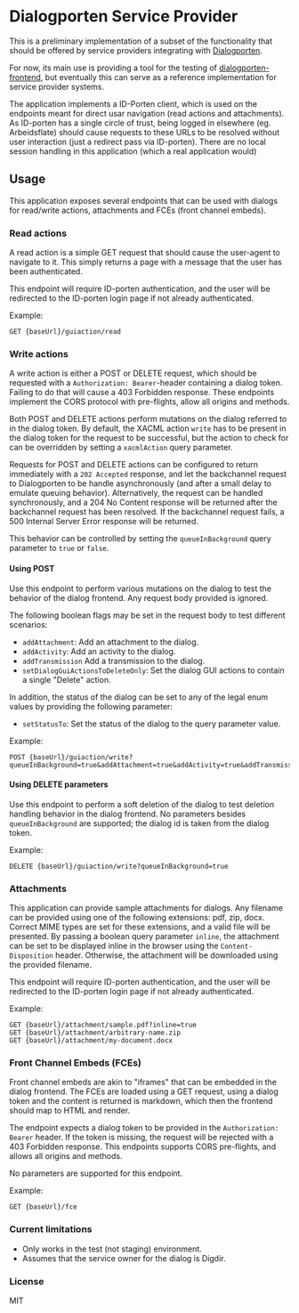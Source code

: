 # Dialogporten Service Provider

This is a preliminary implementation of a subset of the functionality that should be offered by service providers integrating with [Dialogporten](https://github.com/digdir/dialogporten). 

For now, its main use is providing a tool for the testing of [dialogporten-frontend](https://github.com/digdir/dialogporten-frontend), but eventually this can serve as a reference implementation for service provider systems.

The application implements a ID-Porten client, which is used on the endpoints meant for direct usar navigation (read actions and attachments). As ID-porten has a single circle of trust, being logged in elsewhere (eg. Arbeidsflate) should cause requests to these URLs to be resolved without user interaction (just a redirect pass via ID-porten). There are no local session handling in this application (which a real application would)

## Usage

This application exposes several endpoints that can be used with dialogs for read/write actions, attachments and FCEs (front channel embeds).

### Read actions
A read action is a simple GET request that should cause the user-agent to navigate to it. This simply returns a page with a message that the user has been authenticated. 

This endpoint will require ID-porten authentication, and the user will be redirected to the ID-porten login page if not already authenticated.

Example:
```
GET {baseUrl}/guiaction/read
```

### Write actions
A write action is either a POST or DELETE request, which should be requested with a `Authorization: Bearer`-header containing a dialog token. Failing to do that will cause a 403 Forbidden response. These endpoints implement the CORS protocol with pre-flights, allow all origins and methods.

Both POST and DELETE actions perform mutations on the dialog referred to in the dialog token. By default, the XACML action `write` has to be present in the dialog token for the request to be successful, but the action to check for can be overridden by setting a `xacmlAction` query parameter.

Requests for POST and DELETE actions can be configured to return immediately with a `202 Accepted` response, and let the backchannel request to Dialogporten to be handle asynchronously (and after a small delay to emulate queuing behavior). Alternatively, the request can be handled synchronously, and a 204 No Content response will be returned after the backchannel request has been resolved. If the backchannel request fails, a 500 Internal Server Error response will be returned.

This behavior can be controlled by setting the `queueInBackground` query parameter to `true` or `false`.

#### Using POST

Use this endpoint to perform various mutations on the dialog to test the behavior of the dialog frontend. Any request body provided is ignored.

The following boolean flags may be set in the request body to test different scenarios:

- `addAttachment`: Add an attachment to the dialog.
- `addActivity`: Add an activity to the dialog.
- `addTransmission` Add a transmission to the dialog.
- `setDialogGuiActionsToDeleteOnly`: Set the dialog GUI actions to contain a single "Delete" action.

In addition, the status of the dialog can be set to any of the legal enum values by providing the following parameter:
- `setStatusTo`: Set the status of the dialog to the query parameter value.

Example:
```
POST {baseUrl}/guiaction/write?queueInBackground=true&addAttachment=true&addActivity=true&addTransmission=true&setDialogGuiActionsToDeleteOnly=true&setStatusTo=COMPLETED
```

#### Using DELETE parameters

Use this endpoint to perform a soft deletion of the dialog to test deletion handling behavior in the dialog frontend. No parameters besides `queueInBackground` are supported; the dialog id is taken from the dialog token.

Example:
```
DELETE {baseUrl}/guiaction/write?queueInBackground=true
```

### Attachments
This application can provide sample attachments for dialogs. Any filename can be provided using one of the following extensions: pdf, zip, docx. Correct MIME types are set for these extensions, and a valid file will be presented. By passing a boolean query parameter `inline`, the attachment can be set to be displayed inline in the browser using the `Content-Disposition` header. Otherwise, the attachment will be downloaded using the provided filename.

This endpoint will require ID-porten authentication, and the user will be redirected to the ID-porten login page if not already authenticated.

Example:
```
GET {baseUrl}/attachment/sample.pdf?inline=true
GET {baseUrl}/attachment/arbitrary-name.zip 
GET {baseUrl}/attachment/my-document.docx 
```

### Front Channel Embeds (FCEs)

Front channel embeds are akin to "iframes" that can be embedded in the dialog frontend. The FCEs are loaded using a GET request, using a dialog token and the content is returned is markdown, which then the frontend should map to HTML and render.

The endpoint expects a dialog token to be provided in the `Authorization: Bearer` header. If the token is missing, the request will be rejected with a 403 Forbidden response. This endpoints supports CORS pre-flights, and allows all origins and methods.

No parameters are supported for this endpoint.

Example:
```
GET {baseUrl}/fce
```

### Current limitations
- Only works in the test (not staging) environment.
- Assumes that the service owner for the dialog is Digdir.

### License
MIT
